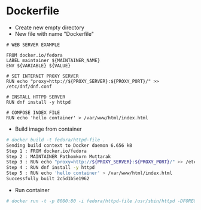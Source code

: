 # Dockerfile
* Create new empty directory
* New file with name "Dockerfile"
```
# WEB SERVER EXAMPLE

FROM docker.io/fedora
LABEL maintainer ${MAINTAINER_NAME}
ENV ${VARIABLE} ${VALUE}

# SET INTERNET PROXY SERVER
RUN echo "proxy=http://${PROXY_SERVER}:${PROXY_PORT}/" >> /etc/dnf/dnf.conf

# INSTALL HTTPD SERVER
RUN dnf install -y httpd

# COMPOSE INDEX FILE
RUN echo 'hello container' > /var/www/html/index.html
```
* Build image from container
```bash
# docker build -t fedora/httpd-file .
Sending build context to Docker daemon 6.656 kB
Step 1 : FROM docker.io/fedora
Step 2 : MAINTAINER Pathomkorn Muttarak
Step 3 : RUN echo "proxy=http://${PROXY_SERVER}:${PROXY_PORT}/" >> /etc/dnf/dnf.conf
Step 4 : RUN dnf install -y httpd
Step 5 : RUN echo 'hello container' > /var/www/html/index.html
Successfully built 2c5d1b5e1962
```
* Run container
```bash
# docker run -t -p 8080:80 -i fedora/httpd-file /usr/sbin/httpd -DFOREGROUND
```
